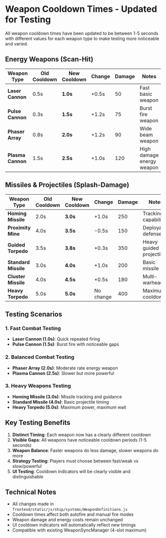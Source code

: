 # Weapon Cooldown Times - Updated for Testing

All weapon cooldown times have been updated to be between 1-5 seconds with different values for each weapon type to make testing more noticeable and varied.

## Energy Weapons (Scan-Hit)

| Weapon Type | Old Cooldown | New Cooldown | Change | Damage | Notes |
|-------------|--------------|--------------|--------|---------|-------|
| **Laser Cannon** | 0.5s | **1.0s** | +0.5s | 50 | Fast basic weapon |
| **Pulse Cannon** | 0.3s | **1.5s** | +1.2s | 75 | Burst fire weapon |
| **Phaser Array** | 0.8s | **2.0s** | +1.2s | 90 | Wide beam weapon |
| **Plasma Cannon** | 1.5s | **2.5s** | +1.0s | 120 | High damage energy weapon |

## Missiles & Projectiles (Splash-Damage)

| Weapon Type | Old Cooldown | New Cooldown | Change | Damage | Notes |
|-------------|--------------|--------------|--------|---------|-------|
| **Homing Missile** | 2.0s | **3.0s** | +1.0s | 250 | Tracking capability |
| **Proximity Mine** | 4.0s | **3.5s** | -0.5s | 150 | Deployable defense |
| **Guided Torpedo** | 3.5s | **3.8s** | +0.3s | 350 | Heavy guided projectile |
| **Standard Missile** | 3.0s | **4.0s** | +1.0s | 200 | Basic missile |
| **Cluster Missile** | 4.0s | **4.5s** | +0.5s | 180 | Multi-warhead |
| **Heavy Torpedo** | 5.0s | **5.0s** | No change | 400 | Maximum cooldown |

## Testing Scenarios

### 1. **Fast Combat Testing**
- **Laser Cannon (1.0s)**: Quick repeated firing
- **Pulse Cannon (1.5s)**: Burst fire with noticeable gaps

### 2. **Balanced Combat Testing**  
- **Phaser Array (2.0s)**: Moderate rate energy weapon
- **Plasma Cannon (2.5s)**: Slower but more powerful

### 3. **Heavy Weapons Testing**
- **Homing Missile (3.0s)**: Missile tracking and guidance
- **Standard Missile (4.0s)**: Basic projectile timing
- **Heavy Torpedo (5.0s)**: Maximum power, maximum wait

## Key Testing Benefits

1. **Distinct Timing**: Each weapon now has a clearly different cooldown
2. **Visible Gaps**: All weapons have noticeable cooldown periods (1-5 seconds)
3. **Weapon Balance**: Faster weapons do less damage, slower weapons do more
4. **Strategy Testing**: Players must choose between fast/weak vs slow/powerful
5. **UI Testing**: Cooldown indicators will be clearly visible and distinguishable

## Technical Notes

- All changes made in `frontend/static/js/ship/systems/WeaponDefinitions.js`
- Cooldown times affect both autofire and manual fire modes
- Weapon damage and energy costs remain unchanged
- UI cooldown indicators will automatically reflect new timings
- Compatible with existing WeaponSyncManager (4-slot maximum) 
